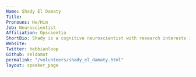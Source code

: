 ```yaml
---
Name: Shady El Damaty
Title:
Pronouns: He/Him
Job: Neuroscientist
Affiliation: Opscientia
ShortBio: Shady is a cognitive neuroscientist with research interests in MR methods development to acutely track developmental trajectories as the brain comes online and matures into adulthood. Shady founded Opscientia in 2021 based on a hack-a-thon project building an open ecosystem for launching and running a digital research lab in cyberspace. He is currently working on problems in peer-to-peer storage and data self-sovereignty to liberate siloes of scientific data.
Website:
Twitter: hebbianloop
Github: seldamat
permalink: "/volunteers/shady_el_damaty.html"
layout: speaker_page
---
```


